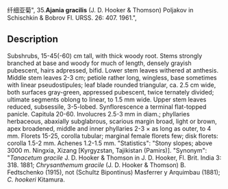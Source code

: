 纤细亚菊",
35.**Ajania gracilis** (J. D. Hooker & Thomson) Poljakov in Schischkin & Bobrov Fl. URSS. 26: 407. 1961.",

## Description
Subshrubs, 15-45(-60) cm tall, with thick woody root. Stems strongly branched at base and woody for much of length, densely grayish pubescent, hairs adpressed, bifid. Lower stem leaves withered at anthesis. Middle stem leaves 2-3 cm; petiole rather long, wingless, base sometimes with linear pseudostipules; leaf blade rounded triangular, ca. 2.5 cm wide, both surfaces gray-green, appressed pubescent, twice ternately divided; ultimate segments oblong to linear, to 1.5 mm wide. Upper stem leaves reduced, subsessile, 3-5-lobed. Synflorescence a terminal flat-topped panicle. Capitula 20-60. Involucres 2.5-3 mm in diam.; phyllaries herbaceous, abaxially subglabrous, scarious margin broad, light or brown, apex broadened, middle and inner phyllaries 2-3 × as long as outer, to 4 mm. Florets 15-25, corolla tubular; marginal female florets few; disk florets: corolla 1.5-2 mm. Achenes 1.2-1.5 mm.
  "Statistics": "Stony slopes; above 3000 m. Ningxia, Xizang [Kyrgyzstan, Tajikistan (Pamirs)].
  "Synonym": "*Tanacetum gracile* J. D. Hooker &amp; Thomson in J. D. Hooker, Fl. Brit. India 3: 318. 1881; *Chrysanthemum gracile* (J. D. Hooker &amp; Thomson) B. Fedtschenko (1915), not (Schultz Bipontinus) Masferrer y Arquimbau (1881); *C. hookeri* Kitamura.
